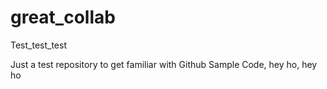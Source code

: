 # great_collab
Test_test_test

Just a test repository to get familiar with Github
Sample Code, hey ho, hey ho
